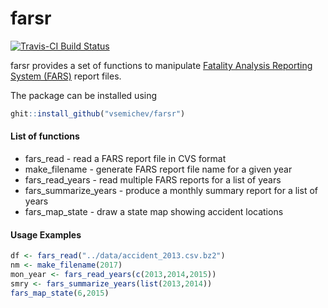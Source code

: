 # farsr

[![Travis-CI Build Status](https://travis-ci.org/vsemichev/farsr.svg?branch=master)](https://travis-ci.org/vsemichev/farsr)

farsr provides a set of functions to manipulate [Fatality Analysis Reporting System (FARS)](https://www.nhtsa.gov/research-data/fatality-analysis-reporting-system-fars) report files.


The package can be installed using

```R
ghit::install_github("vsemichev/farsr")
```
#### List of functions

- fars_read - read a FARS report file in CVS format
- make_filename - generate FARS report file name for a given year
- fars_read_years - read multiple FARS reports for a list of years
- fars_summarize_years - produce a monthly summary report for a list of years
- fars_map_state - draw a state map showing accident locations

#### Usage Examples

```R
df <- fars_read("../data/accident_2013.csv.bz2")
nm <- make_filename(2017)
mon_year <- fars_read_years(c(2013,2014,2015))
smry <- fars_summarize_years(list(2013,2014))
fars_map_state(6,2015)
```

